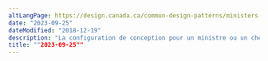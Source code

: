 ```yaml
---
altLangPage: https://design.canada.ca/common-design-patterns/ministers-block.html
date: "2023-09-25"
dateModified: "2018-12-19"
description: "La configuration de conception pour un ministre ou un chef d’institution fournit des liens vers le(s) ministre(s) d’une institution, y compris son ou ses ministre(s) associé(s), ou vers son chef d’institution."
title: ""2023-09-25""
---
```

